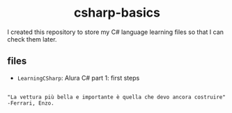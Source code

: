 <h1 align="center">csharp-basics</h1>

I created this repository to store my C# language learning files so that I can check them later.

<h2>files</h2>

- `LearningCSharp`: Alura C# part 1: first steps
<h2> </h2>

```
"La vettura più bella e importante è quella che devo ancora costruire"
-Ferrari, Enzo.
```
